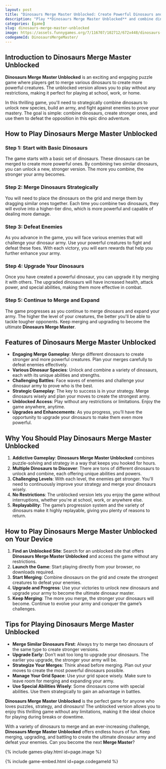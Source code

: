 ```yaml
---
layout: post
title: "Dinosaurs Merge Master Unblocked: Create Powerful Dinosaurs and Conquer the World"
description: "Play **Dinosaurs Merge Master Unblocked** and combine dinosaurs to create powerful creatures. Build your army, defeat enemies, and become the ultimate dinosaur master!"
categories: [game]
slug: dinosaurs-merge-master-unblocked
image: https://assets.funnygames.org/7/116707/102712/672x448/dinosaurs-merge-master.webp
codegameId: DinosaursMergeMaster/
---
```


## Introduction to Dinosaurs Merge Master Unblocked

**Dinosaurs Merge Master Unblocked** is an exciting and engaging puzzle game where players get to merge various dinosaurs to create more powerful creatures. The unblocked version allows you to play without any restrictions, making it perfect for playing at school, work, or home.

In this thrilling game, you'll need to strategically combine dinosaurs to unlock new species, build an army, and fight against enemies to prove your mastery. The goal is simple: combine dinosaurs, create stronger ones, and use them to defeat the opposition in this epic dino adventure.

## How to Play Dinosaurs Merge Master Unblocked

### Step 1: Start with Basic Dinosaurs

The game starts with a basic set of dinosaurs. These dinosaurs can be merged to create more powerful ones. By combining two similar dinosaurs, you can unlock a new, stronger version. The more you combine, the stronger your army becomes.

### Step 2: Merge Dinosaurs Strategically

You will need to place the dinosaurs on the grid and merge them by dragging similar ones together. Each time you combine two dinosaurs, they will evolve into a higher-tier dino, which is more powerful and capable of dealing more damage.

### Step 3: Defeat Enemies

As you advance in the game, you will face various enemies that will challenge your dinosaur army. Use your powerful creatures to fight and defeat these foes. With each victory, you will earn rewards that help you further enhance your army.

### Step 4: Upgrade Your Dinosaurs

Once you have created a powerful dinosaur, you can upgrade it by merging it with others. The upgraded dinosaurs will have increased health, attack power, and special abilities, making them more effective in combat.

### Step 5: Continue to Merge and Expand

The game progresses as you continue to merge dinosaurs and expand your army. The higher the level of your creatures, the better you'll be able to tackle tougher opponents. Keep merging and upgrading to become the ultimate **Dinosaurs Merge Master**.

## Features of Dinosaurs Merge Master Unblocked

- **Engaging Merge Gameplay**: Merge different dinosaurs to create stronger and more powerful creatures. Plan your merges carefully to defeat enemies effectively.
- **Various Dinosaur Species**: Unlock and combine a variety of dinosaurs, each with its unique abilities and strengths.
- **Challenging Battles**: Face waves of enemies and challenge your dinosaur army to prove who is the best.
- **Strategic Gameplay**: The key to success is in your strategy. Merge dinosaurs wisely and plan your moves to create the strongest army.
- **Unblocked Access**: Play without any restrictions or limitations. Enjoy the game anywhere, anytime.
- **Upgrades and Enhancements**: As you progress, you’ll have the opportunity to upgrade your dinosaurs to make them even more powerful.

## Why You Should Play Dinosaurs Merge Master Unblocked

1. **Addictive Gameplay**: **Dinosaurs Merge Master Unblocked** combines puzzle-solving and strategy in a way that keeps you hooked for hours.
2. **Multiple Dinosaurs to Discover**: There are tons of different dinosaurs to unlock and combine, each offering unique abilities and powers.
3. **Challenging Levels**: With each level, the enemies get stronger. You'll need to continuously improve your strategy and merge your dinosaurs wisely.
4. **No Restrictions**: The unblocked version lets you enjoy the game without interruptions, whether you're at school, work, or anywhere else.
5. **Replayability**: The game’s progression system and the variety of dinosaurs make it highly replayable, giving you plenty of reasons to return.

## How to Play Dinosaurs Merge Master Unblocked on Your Device

1. **Find an Unblocked Site**: Search for an unblocked site that offers **Dinosaurs Merge Master Unblocked** and access the game without any restrictions.
2. **Launch the Game**: Start playing directly from your browser, no downloads required.
3. **Start Merging**: Combine dinosaurs on the grid and create the strongest creatures to defeat your enemies.
4. **Upgrade and Progress**: Use your victories to unlock new dinosaurs and upgrade your army to become the ultimate dinosaur master.
5. **Keep Merging**: The more you merge, the stronger your dinosaurs will become. Continue to evolve your army and conquer the game’s challenges.

## Tips for Playing Dinosaurs Merge Master Unblocked

- **Merge Similar Dinosaurs First**: Always try to merge two dinosaurs of the same type to create stronger versions.
- **Upgrade Early**: Don’t wait too long to upgrade your dinosaurs. The earlier you upgrade, the stronger your army will be.
- **Strategize Your Merges**: Think ahead before merging. Plan out your moves to create the most powerful dinosaurs possible.
- **Manage Your Grid Space**: Use your grid space wisely. Make sure to leave room for merging and expanding your army.
- **Use Special Abilities Wisely**: Some dinosaurs come with special abilities. Use them strategically to gain an advantage in battles.

**Dinosaurs Merge Master Unblocked** is the perfect game for anyone who loves puzzles, strategy, and dinosaurs! The unblocked version allows you to enjoy this thrilling game without any limitations, making it the ideal choice for playing during breaks or downtime.

With a variety of dinosaurs to merge and an ever-increasing challenge, **Dinosaurs Merge Master Unblocked** offers endless hours of fun. Keep merging, upgrading, and battling to create the ultimate dinosaur army and defeat your enemies. Can you become the next **Merge Master**?

{% include games-play.html id=page.image %}

{% include game-embed.html id=page.codegameId %}
